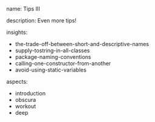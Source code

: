 name: Tips III

description: Even more tips!

insights:
  - the-trade-off-between-short-and-descriptive-names
  - supply-tostring-in-all-classes
  - package-naming-conventions
  - calling-one-constructor-from-another
  - avoid-using-static-variables
 
aspects:
  - introduction
  - obscura
  - workout
  - deep